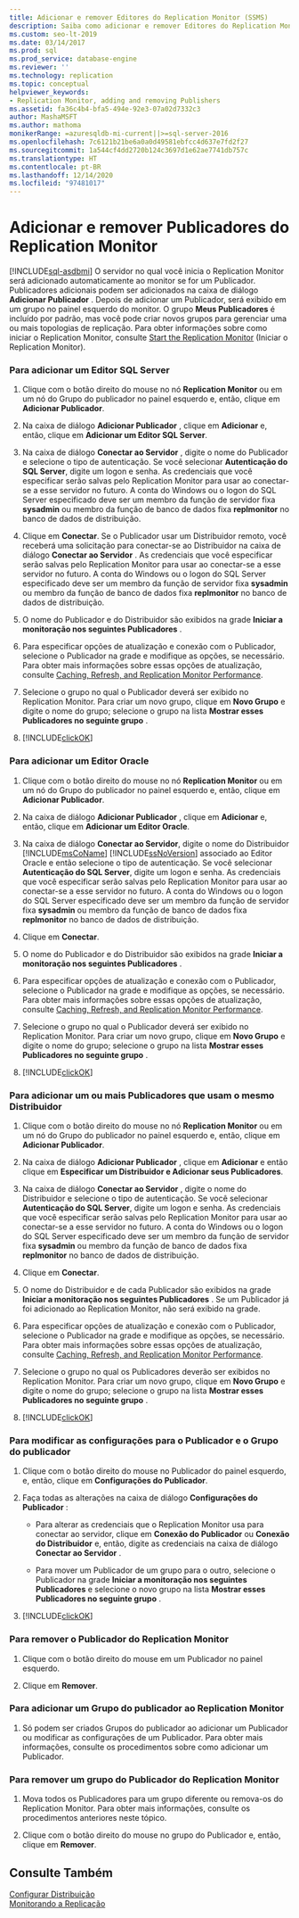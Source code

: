 ```yaml
---
title: Adicionar e remover Editores do Replication Monitor (SSMS)
description: Saiba como adicionar e remover Editores do Replication Monitor no SSMS (SQL Server Management Studio).
ms.custom: seo-lt-2019
ms.date: 03/14/2017
ms.prod: sql
ms.prod_service: database-engine
ms.reviewer: ''
ms.technology: replication
ms.topic: conceptual
helpviewer_keywords:
- Replication Monitor, adding and removing Publishers
ms.assetid: fa36c4b4-bfa5-494e-92e3-07a02d7332c3
author: MashaMSFT
ms.author: mathoma
monikerRange: =azuresqldb-mi-current||>=sql-server-2016
ms.openlocfilehash: 7c6121b21be6a0a0d49581ebfcc4d637e7fd2f27
ms.sourcegitcommit: 1a544cf4dd2720b124c3697d1e62ae7741db757c
ms.translationtype: HT
ms.contentlocale: pt-BR
ms.lasthandoff: 12/14/2020
ms.locfileid: "97481017"
---
```

# <a name="add-and-remove-publishers-from-replication-monitor"></a>Adicionar e remover Publicadores do Replication Monitor
[!INCLUDE[sql-asdbmi](../../../includes/applies-to-version/sql-asdbmi.md)]
  O servidor no qual você inicia o Replication Monitor será adicionado automaticamente ao monitor se for um Publicador. Publicadores adicionais podem ser adicionados na caixa de diálogo **Adicionar Publicador** . Depois de adicionar um Publicador, será exibido em um grupo no painel esquerdo do monitor. O grupo **Meus Publicadores** é incluído por padrão, mas você pode criar novos grupos para gerenciar uma ou mais topologias de replicação. Para obter informações sobre como iniciar o Replication Monitor, consulte [Start the Replication Monitor](../../../relational-databases/replication/monitor/start-the-replication-monitor.md) (Iniciar o Replication Monitor).  
  
### <a name="to-add-a-sql-server-publisher"></a>Para adicionar um Editor SQL Server  
  
1.  Clique com o botão direito do mouse no nó **Replication Monitor** ou em um nó do Grupo do publicador no painel esquerdo e, então, clique em **Adicionar Publicador**.  
  
2.  Na caixa de diálogo **Adicionar Publicador** , clique em **Adicionar** e, então, clique em **Adicionar um Editor SQL Server**.  
  
3.  Na caixa de diálogo **Conectar ao Servidor** , digite o nome do Publicador e selecione o tipo de autenticação. Se você selecionar **Autenticação do SQL Server**, digite um logon e senha. As credenciais que você especificar serão salvas pelo Replication Monitor para usar ao conectar-se a esse servidor no futuro. A conta do Windows ou o logon do SQL Server especificado deve ser um membro da função de servidor fixa **sysadmin** ou membro da função de banco de dados fixa **replmonitor** no banco de dados de distribuição.  
  
4.  Clique em **Conectar**. Se o Publicador usar um Distribuidor remoto, você receberá uma solicitação para conectar-se ao Distribuidor na caixa de diálogo **Conectar ao Servidor** . As credenciais que você especificar serão salvas pelo Replication Monitor para usar ao conectar-se a esse servidor no futuro. A conta do Windows ou o logon do SQL Server especificado deve ser um membro da função de servidor fixa **sysadmin** ou membro da função de banco de dados fixa **replmonitor** no banco de dados de distribuição.  
  
5.  O nome do Publicador e do Distribuidor são exibidos na grade **Iniciar a monitoração nos seguintes Publicadores** .  
  
6.  Para especificar opções de atualização e conexão com o Publicador, selecione o Publicador na grade e modifique as opções, se necessário. Para obter mais informações sobre essas opções de atualização, consulte [Caching, Refresh, and Replication Monitor Performance](../../../relational-databases/replication/monitor/caching-refresh-and-replication-monitor-performance.md).  
  
7.  Selecione o grupo no qual o Publicador deverá ser exibido no Replication Monitor. Para criar um novo grupo, clique em **Novo Grupo** e digite o nome do grupo; selecione o grupo na lista **Mostrar esses Publicadores no seguinte grupo** .  
  
8.  [!INCLUDE[clickOK](../../../includes/clickok-md.md)]  
  
### <a name="to-add-an-oracle-publisher"></a>Para adicionar um Editor Oracle  
  
1.  Clique com o botão direito do mouse no nó **Replication Monitor** ou em um nó do Grupo do publicador no painel esquerdo e, então, clique em **Adicionar Publicador**.  
  
2.  Na caixa de diálogo **Adicionar Publicador** , clique em **Adicionar** e, então, clique em **Adicionar um Editor Oracle**.  
  
3.  Na caixa de diálogo **Conectar ao Servidor**, digite o nome do Distribuidor [!INCLUDE[msCoName](../../../includes/msconame-md.md)] [!INCLUDE[ssNoVersion](../../../includes/ssnoversion-md.md)] associado ao Editor Oracle e então selecione o tipo de autenticação. Se você selecionar **Autenticação do SQL Server**, digite um logon e senha. As credenciais que você especificar serão salvas pelo Replication Monitor para usar ao conectar-se a esse servidor no futuro. A conta do Windows ou o logon do SQL Server especificado deve ser um membro da função de servidor fixa **sysadmin** ou membro da função de banco de dados fixa **replmonitor** no banco de dados de distribuição.  
  
4.  Clique em **Conectar**.  
  
5.  O nome do Publicador e do Distribuidor são exibidos na grade **Iniciar a monitoração nos seguintes Publicadores** .  
  
6.  Para especificar opções de atualização e conexão com o Publicador, selecione o Publicador na grade e modifique as opções, se necessário. Para obter mais informações sobre essas opções de atualização, consulte [Caching, Refresh, and Replication Monitor Performance](../../../relational-databases/replication/monitor/caching-refresh-and-replication-monitor-performance.md).  
  
7.  Selecione o grupo no qual o Publicador deverá ser exibido no Replication Monitor. Para criar um novo grupo, clique em **Novo Grupo** e digite o nome do grupo; selecione o grupo na lista **Mostrar esses Publicadores no seguinte grupo** .  
  
8.  [!INCLUDE[clickOK](../../../includes/clickok-md.md)]  
  
### <a name="to-add-one-or-more-publishers-that-use-the-same-distributor"></a>Para adicionar um ou mais Publicadores que usam o mesmo Distribuidor  
  
1.  Clique com o botão direito do mouse no nó **Replication Monitor** ou em um nó do Grupo do publicador no painel esquerdo e, então, clique em **Adicionar Publicador**.  
  
2.  Na caixa de diálogo **Adicionar Publicador** , clique em **Adicionar** e então clique em **Especificar um Distribuidor e Adicionar seus Publicadores**.  
  
3.  Na caixa de diálogo **Conectar ao Servidor** , digite o nome do Distribuidor e selecione o tipo de autenticação. Se você selecionar **Autenticação do SQL Server**, digite um logon e senha. As credenciais que você especificar serão salvas pelo Replication Monitor para usar ao conectar-se a esse servidor no futuro. A conta do Windows ou o logon do SQL Server especificado deve ser um membro da função de servidor fixa **sysadmin** ou membro da função de banco de dados fixa **replmonitor** no banco de dados de distribuição.  
  
4.  Clique em **Conectar**.  
  
5.  O nome do Distribuidor e de cada Publicador são exibidos na grade **Iniciar a monitoração nos seguintes Publicadores** . Se um Publicador já foi adicionado ao Replication Monitor, não será exibido na grade.  
  
6.  Para especificar opções de atualização e conexão com o Publicador, selecione o Publicador na grade e modifique as opções, se necessário. Para obter mais informações sobre essas opções de atualização, consulte [Caching, Refresh, and Replication Monitor Performance](../../../relational-databases/replication/monitor/caching-refresh-and-replication-monitor-performance.md).  
  
7.  Selecione o grupo no qual os Publicadores deverão ser exibidos no Replication Monitor. Para criar um novo grupo, clique em **Novo Grupo** e digite o nome do grupo; selecione o grupo na lista **Mostrar esses Publicadores no seguinte grupo** .  
  
8.  [!INCLUDE[clickOK](../../../includes/clickok-md.md)]  
  
### <a name="to-modify-settings-for-the-publisher-and-publisher-groups"></a>Para modificar as configurações para o Publicador e o Grupo do publicador  
  
1.  Clique com o botão direito do mouse no Publicador do painel esquerdo, e, então, clique em **Configurações do Publicador**.  
  
2.  Faça todas as alterações na caixa de diálogo **Configurações do Publicador** :  
  
    -   Para alterar as credenciais que o Replication Monitor usa para conectar ao servidor, clique em **Conexão do Publicador** ou **Conexão do Distribuidor** e, então, digite as credenciais na caixa de diálogo **Conectar ao Servidor** .  
  
    -   Para mover um Publicador de um grupo para o outro, selecione o Publicador na grade **Iniciar a monitoração nos seguintes Publicadores** e selecione o novo grupo na lista **Mostrar esses Publicadores no seguinte grupo** .  
  
3.  [!INCLUDE[clickOK](../../../includes/clickok-md.md)]  
  
### <a name="to-remove-a-publisher-from-replication-monitor"></a>Para remover o Publicador do Replication Monitor  
  
1.  Clique com o botão direito do mouse em um Publicador no painel esquerdo.  
  
2.  Clique em **Remover**.  
  
### <a name="to-add-a-publisher-group-to-replication-monitor"></a>Para adicionar um Grupo do publicador ao Replication Monitor  
  
1.  Só podem ser criados Grupos do publicador ao adicionar um Publicador ou modificar as configurações de um Publicador. Para obter mais informações, consulte os procedimentos sobre como adicionar um Publicador.  
  
### <a name="to-remove-a-publisher-group-from-replication-monitor"></a>Para remover um grupo do Publicador do Replication Monitor  
  
1.  Mova todos os Publicadores para um grupo diferente ou remova-os do Replication Monitor. Para obter mais informações, consulte os procedimentos anteriores neste tópico.  
  
2.  Clique com o botão direito do mouse no grupo do Publicador e, então, clique em **Remover**.  
  
## <a name="see-also"></a>Consulte Também  
 [Configurar Distribuição](../../../relational-databases/replication/configure-distribution.md)   
 [Monitorando a Replicação](../../../relational-databases/replication/monitor/monitoring-replication.md)  
  
  
